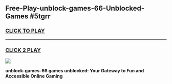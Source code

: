 
## Free-Play-unblock-games-66-Unblocked-Games #5tgrr
<h3>
<a href="https://news.freeplayer.one?title=unblock-games-66&ref=8M">CLICK TO PLAY</a></h3>
<hr>

<h3>
<a href="https://news.freeplayer.one?title=unblock-games-66&ref=8M">CLICK 2 PLAY</a>
  
</h3>

<a href="https://news.freeplayer.one?title=unblock-games-66&ref=8M"><img src="https://clearcache.store/games.png"></a>


**unblock-games-66 games unblocked: Your Gateway to Fun and Accessible Online Gaming**
